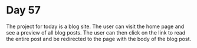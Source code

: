 # Day 57
The project for today is a blog site. The user can visit the home page and see a preview of all blog posts. The user can then click on the link to read the entire post and be redirected to the page with the body of the blog post.